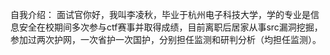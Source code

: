 自我介绍：
	面试官你好，我叫李凌秋，毕业于杭州电子科技大学，学的专业是信息安全在校期间多次参与ctf赛事并取得成绩，目前离职后居家从事src漏洞挖掘，参加过两次护网，一次省护一次国护，分别担任监测和研判分析（均担任监测）。